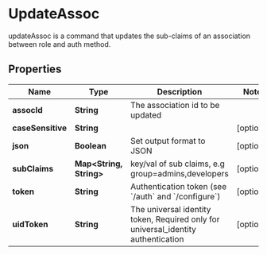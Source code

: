 

# UpdateAssoc

updateAssoc is a command that updates the sub-claims of an association between role and auth method.
## Properties

Name | Type | Description | Notes
------------ | ------------- | ------------- | -------------
**assocId** | **String** | The association id to be updated | 
**caseSensitive** | **String** |  |  [optional]
**json** | **Boolean** | Set output format to JSON |  [optional]
**subClaims** | **Map&lt;String, String&gt;** | key/val of sub claims, e.g group&#x3D;admins,developers |  [optional]
**token** | **String** | Authentication token (see &#x60;/auth&#x60; and &#x60;/configure&#x60;) |  [optional]
**uidToken** | **String** | The universal identity token, Required only for universal_identity authentication |  [optional]



